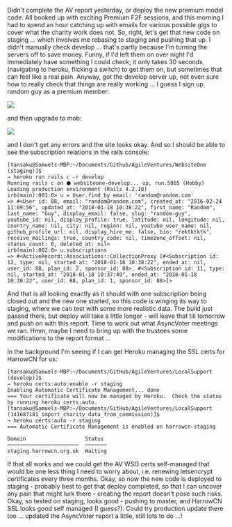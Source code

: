 Didn't complete the AV report yesterday, or deploy the new premium model code. All booked up with exciting Premium F2F sessions, and this morning I had to spend an hour catching up with emails for various possible gigs to cover what the charity work does not.  So, right, let's get that new code on staging ... which involves me rebasing to staging and pushing that up.  I didn't manually check develop ... that's partly because I'm turning the servers off to save money.  Funny, if I'd left them on over night I'd immediately have something I could check; it only takes 30 seconds (navigating to heroku, flicking a switch) to get them on, but sometimes that can feel like a real pain.  Anyway, got the develop server up, not even sure how to really check that things are really working ... I guess I sign up random guy as a premium member:

![](https://dl.dropbox.com/s/oyvrnyrbso5ouy4/Screenshot%202018-01-18%2010.37.43.png?dl=0)

and then upgrade to mob:

![](https://dl.dropbox.com/s/i95alz97si8nra1/Screenshot%202018-01-18%2010.38.28.png?dl=0)

and I don't get any errors and the site looks okay.  And so I should be able to see the subscription relations in the rails console:

```
[tansaku@Samuels-MBP:~/Documents/Github/AgileVentures/WebsiteOne (staging)]$ 
→ heroku run rails c -r develop
Running rails c on ⬢ websiteone-develop... up, run.5865 (Hobby)
Loading production environment (Rails 4.2.10)
irb(main):001:0> u = User.find_by email: 'random@random.com'
=> #<User id: 88, email: "random@random.com", created_at: "2016-02-24 11:09:56", updated_at: "2018-01-18 10:38:22", first_name: "Random", last_name: "Guy", display_email: false, slug: "random-guy", youtube_id: nil, display_profile: true, latitude: nil, longitude: nil, country_name: nil, city: nil, region: nil, youtube_user_name: nil, github_profile_url: nil, display_hire_me: false, bio: "rektktktk", receive_mailings: true, country_code: nil, timezone_offset: nil, status_count: 0, deleted_at: nil>
irb(main):002:0> u.subscriptions
=> #<ActiveRecord::Associations::CollectionProxy [#<Subscription id: 12, type: nil, started_at: "2018-01-18 10:38:22", ended_at: nil, user_id: 88, plan_id: 2, sponsor_id: 88>, #<Subscription id: 11, type: nil, started_at: "2018-01-18 10:37:49", ended_at: "2018-01-18 10:38:22", user_id: 88, plan_id: 1, sponsor_id: 88>]>
```

And that is all looking exactly as it should with one subscription being closed out and the new one started, so this code is winging its way to staging, where we can test with some more realistic data.  The build just passed there, but deploy will take a little longer - will leave that till tomorrow and push on with this report. Time to work out what AsyncVoter meetings we ran.  Hmm, maybe I need to bring up with the trustees some modifications to the report format ...

In the background I'm seeing if I can get Heroku managing the SSL certs for HarrowCN for us:

```
[tansaku@Samuels-MBP:~/Documents/GitHub/AgileVentures/LocalSupport (develop)]$ 
→ heroku certs:auto:enable -r staging
Enabling Automatic Certificate Management... done
=== Your certificate will now be managed by Heroku.  Check the status by running heroku certs:auto.
[tansaku@Samuels-MBP:~/Documents/GitHub/AgileVentures/LocalSupport (141687181_import_charity_data_from_commission)]$ 
→ heroku certs:auto -r staging
=== Automatic Certificate Management is enabled on harrowcn-staging

Domain                   Status
───────────────────────  ───────
staging.harrowcn.org.uk  Waiting
```

If that all works and we could get the AV WSO certs self-managed that would be one less thing I need to worry about, i.e. renewing letsencrypt certificates every three months.  Okay, so now the new code is deployed to staging - probably best to get that deploy completed, so that I can uncover any pain that might lurk there - creating the report doesn't pose such risks.  Okay, so tested on staging, looks good - pushing to master, and HarrowCN SSL looks good self managed (I guess?).  Could try production update there too ... updated the AsyncVoter report a little, still lots to do ...!
